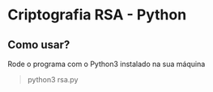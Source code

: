 # Criptografia RSA - Python  
## Como usar?  
Rode o programa com o Python3 instalado na sua máquina  
> python3 rsa.py
